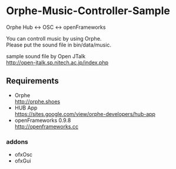 # Orphe-Music-Controller-Sample
Orphe Hub &lt;-> OSC &lt;-> openFrameworks

You can controll music by using Orphe.  
Please put the sound file in bin/data/music.

sample sound file by Open JTalk  
http://open-jtalk.sp.nitech.ac.jp/index.php

## Requirements
- Orphe  
http://orphe.shoes
- HUB App  
https://sites.google.com/view/orphe-developers/hub-app
- openFrameworks 0.9.8  
http://openframeworks.cc
### addons
- ofxOsc
- ofxGui
